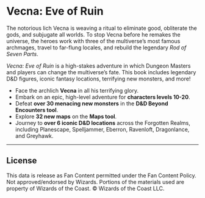 # Vecna: Eve of Ruin

The notorious lich Vecna is weaving a ritual to eliminate good, obliterate the gods, and subjugate all worlds. To stop Vecna before he remakes the universe, the heroes work with three of the multiverse’s most famous archmages, travel to far-flung locales, and rebuild the legendary _Rod of Seven Parts_.

_Vecna: Eve of Ruin_ is a high-stakes adventure in which Dungeon Masters and players can change the multiverse’s fate. This book includes legendary D&D figures, iconic fantasy locations, terrifying new monsters, and more!

- Face the archlich **Vecna** in all his terrifying glory.
- Embark on an epic, high-level adventure for **characters levels 10-20**.
- Defeat **over 30 menacing new monsters** in the **D&D Beyond Encounters tool**.
- Explore **32 new maps** on the **Maps tool**.
- Journey to **over 6 iconic D&D locations** across the Forgotten Realms, including Planescape, Spelljammer, Eberron, Ravenloft, Dragonlance, and Greyhawk.

---

## License

This data is release as Fan Content permitted under the Fan Content Policy. Not approved/endorsed by Wizards. Portions of the materials used are property of Wizards of the Coast. © Wizards of the Coast LLC.
